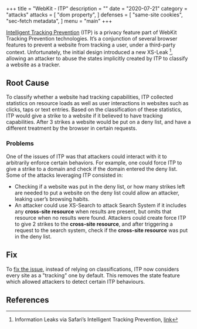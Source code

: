 +++
title = "WebKit - ITP"
description = ""
date = "2020-07-21"
category = "attacks"
attacks = [
    "dom property",
]
defenses = [
    "same-site cookies",
    "sec-fetch metadata",
]
menu = "main"
+++


[Intelligent Tracking Prevention](https://webkit.org/tracking-prevention/) (ITP) is a privacy feature part of WebKit Tracking Prevention technologies. It’s a conjunction of several browser features to prevent a website from tracking a user, under a third-party context. Unfortunately, the initial design introduced a new XS-Leak [^1], allowing an attacker to abuse the states implicitly created by ITP to classify a website as a tracker.

## Root Cause

To classify whether a website had tracking capabilities, ITP collected statistics on resource loads as well as user interactions in websites such as clicks, taps or text entries.  Based on the classification of these statistics, ITP would give a strike to a website if it believed to have tracking capabilities. After 3 strikes a website would be put on a deny list, and have a different treatment by the browser in certain requests.

### Problems

One of the issues of ITP was that attackers could interact with it to arbitrarily enforce certain behaviors. For example, one could force ITP to give a strike to a domain and check if the domain entered the deny list. Some of the attacks leveraging ITP consisted in:

- Checking if a website was put in the deny list, or how many strikes left are needed to put a website on the deny list could allow an attacker, leaking user’s browsing habits.
- An attacker could use XS-Search to attack Search System if it includes any **cross-site resource** when results are present, but omits that resource when no results were found. Attackers could create force ITP to give 2 strikes to the **cross-site resource**, and after triggering a request to the search system, check if the **cross-site resource** was put in the deny list.

## Fix


To [fix the issue](https://webkit.org/blog/9661/preventing-tracking-prevention-tracking/), instead of relying on classifications, ITP now considers every site as a "tracking" one by default. This removes the state feature which allowed attackers to detect certain ITP behaviours.

<!--TODO(empijei): Wanna add a setence or two?-->


## References

[^1]: Information Leaks via Safari’s Intelligent Tracking Prevention, [link](https://arxiv.org/pdf/2001.07421.pdf)
[^2]: Preventing Tracking Prevention Tracking, [link](https://webkit.org/blog/9661/preventing-tracking-prevention-tracking/)
